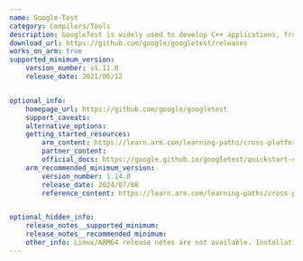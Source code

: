 ```yaml
---
name: Google-Test
category: Compilers/Tools
description: GoogleTest is widely used to develop C++ applications, from small projects to large-scale systems. 
download_url: https://github.com/google/googletest/releases
works_on_arm: true
supported_minimum_version:
    version_number: v1.11.0
    release_date: 2021/06/12


optional_info:
    homepage_url: https://github.com/google/googletest
    support_caveats:
    alternative_options:
    getting_started_resources:
        arm_content: https://learn.arm.com/learning-paths/cross-platform/matrix/
        partner_content:
        official_docs: https://google.github.io/googletest/quickstart-cmake.html
    arm_recommended_minimum_version:
        version_number: 1.14.0
        release_date: 2024/07/08
        reference_content: https://learn.arm.com/learning-paths/cross-platform/matrix/


optional_hidden_info:
    release_notes__supported_minimum:
    release_notes__recommended_minimum:
    other_info: Linux/ARM64 release notes are not available. Installation and testing are done via the [tar archive](https://github.com/google/googletest/releases/tag/release-1.11.0).
---
```


